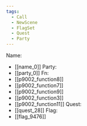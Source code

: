 ```yaml
---
tags:
  - Call
  - NewScene
  - FlagSet
  - Quest
  - Party
---
```

Name:
- [[name_0]]
Party:
- [[party_0]]
Fn:
- [[p9002_function8]]
- [[p9002_function7]]
- [[p9002_function9]]
- [[p9002_function3]]
- [[p9002_function11]]
Quest:
- [[quest_28]]
Flag:
- [[flag_9476]]
